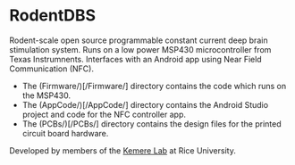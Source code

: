 RodentDBS
=========

Rodent-scale open source programmable constant current deep brain stimulation system. Runs on a
low power MSP430 microcontroller from Texas Instrumnents. Interfaces with an Android app using
Near Field Communication (NFC).

   - The (Firmware/)[/Firmware/] directory contains the code which runs on the MSP430. 
   - The (AppCode/)[/AppCode/] directory contains the Android Studio project and code for the
     NFC controller app.
   - The (PCBs/)[/PCBs/] directory contains the design files for the printed circuit board
     hardware.

Developed by members of the [Kemere Lab](http://rnel.rice.edu) at Rice University.

